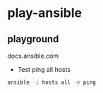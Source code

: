 # play-ansible
## playground
docs.ansible.com
- Test ping all hosts
```sh
ansible -i hosts all -m ping
```